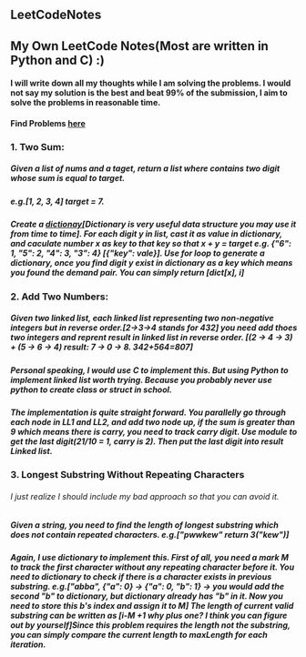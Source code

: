 ## LeetCodeNotes
## My Own LeetCode Notes(Most are written in Python and C) :)
#### I will write down all my thoughts while I am solving the problems. I would not say my solution is the best and beat 99% of the submission, I aim to solve the problems in reasonable time.
#### Find Problems [here](https://leetcode.com/problemset/all/)
### 1. Two Sum:
##### Given a list of nums and a taget, return a list where contains two digit whose sum is equal to target.
##### e.g.[1, 2, 3, 4] target = 7.
##### Create a [dictionay](https://docs.python.org/3/tutorial/datastructures.html)[Dictionary is very useful data structure you may use it from time to time]. For each digit y in list, cast it as value in dictionary, and caculate number x as key to that key so that x + y = target e.g. {"6": 1, "5": 2, "4": 3, "3": 4} [{"key": vale}]. Use for loop to generate a dictionary, once you find digit y exist in dictionary as a key which means you found the demand pair. You can simply return [dict[x], i]
### 2. Add Two Numbers:
##### Given two linked list, each linked list representing two non-negative integers but in reverse order.[2->3->4 stands for 432] you need add thoes two integers and reprent result in linked list in reverse order. [(2 -> 4 -> 3) + (5 -> 6 -> 4) result: 7 -> 0 -> 8. 342+564=807] 
##### Personal speaking, I would use C to implement this. But using Python to implement linked list worth trying. Because you probably never use python to create class or struct in school.
##### The implementation is quite straight forward. You parallelly go through each node in LL1 and LL2, and add two node up, if the sum is greater than 9 which means there is carry, you need to track carry digit. Use module to get the last digit(21/10 = 1, carry is 2). Then put the last digit into result Linked list.
### 3. Longest Substring Without Repeating Characters
###### I just realize I should include my bad approach so that you can avoid it.
##### Given a string, you need to find the length of longest substring which does not contain repeated characters. e.g.["pwwkew" return 3("kew")]
##### Again, I use dictionary to implement this. First of all, you need a mark M to track the first character without any repeating character before it. You need to dictionary to check if there is a character exists in previous substring. e.g.["abba", {"a": 0} -> {"a": 0, "b": 1} -> you would add the second "b" to dictionary, but dictionary already has "b" in it. Now you need to store this b's index and assign it to M] The length of current valid substring can be written as [i-M +1 why plus one? I think you can figure out by yourself]Since this problem requires the length not the substring, you can simply compare the current length to maxLength for each iteration.
